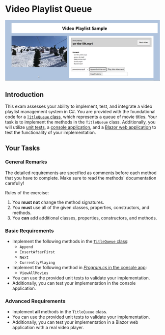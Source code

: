# Video Playlist Queue

![Screenshot](./screenshot.png)

## Introduction

This exam assesses your ability to implement, test, and integrate a video playlist management system in C#. You are provided with the foundational code for a [`TitleQueue` class](./template/VideoPlaylist.Logic/TitleQueue.cs), which represents a queue of movie titles. Your task is to implement the methods in the `TitleQueue` class. Additionally, you will utilize [unit tests](./template/VideoPlaylist.Tests/), a [console application](./template/VideoPlaylist.ConsoleApp/), and a [Blazor web application](./template/VideoPlaylist.Web/) to test the functionality of your implementation.

## Your Tasks

### General Remarks

The detailed requirements are specified as comments before each method that you have to complete. Make sure to read the methods' documentation carefully!

Rules of the exercise:

1. You **must not** change the method signatures.
2. You **must** use all of the given classes, properties, constructors, and methods.
3. You **can** add additional classes, properties, constructors, and methods.

### Basic Requirements

- Implement the following methods in the [`TitleQueue` class](./template/VideoPlaylist.Logic/TitleQueue.cs):
  - `Append`
  - `InsertAfterFirst`
  - `Next`
  - `CurrentlyPlaying`
- Implement the following method in [*Program.cs* in the console app](./template/VideoPlaylist.ConsoleApp/Program.cs):
  - `ViewAllMovies`
- You can use the provided unit tests to validate your implementation.
- Additionally, you can test your implementation in the console application.

### Advanced Requirements

- Implement **all** methods in the `TitleQueue` class.
- You can use the provided unit tests to validate your implementation.
- Additionally, you can test your implementation in a Blazor web application with a real video player.
